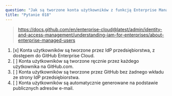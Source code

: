 ```yaml
---
question: "Jak są tworzone konta użytkowników z funkcją Enterprise Managed Users?"
title: "Pytanie 018"
---
```


> https://docs.github.com/en/enterprise-cloud@latest/admin/identity-and-access-management/understanding-iam-for-enterprises/about-enterprise-managed-users
1. [x] Konta użytkowników są tworzone przez IdP przedsiębiorstwa, z dostępem do GitHub Enterprise Cloud.
1. [ ] Konta użytkowników są tworzone ręcznie przez każdego użytkownika na GitHub.com.
1. [ ] Konta użytkowników są tworzone przez GitHub bez żadnego wkładu ze strony IdP przedsiębiorstwa.
1. [ ] Konta użytkowników są automatycznie generowane na podstawie publicznych adresów e-mail.
